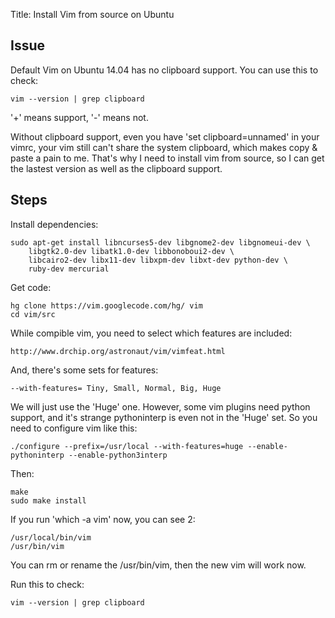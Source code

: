 Title: Install Vim from source on Ubuntu

## Issue
Default Vim on Ubuntu 14.04 has no clipboard support. You can use this to check:

	vim --version | grep clipboard

'+' means support, '-' means not.

Without clipboard support, even you have 'set clipboard=unnamed' in your vimrc, your vim still can't share the system clipboard, which makes copy & paste a pain to me. That's why I need to install vim from source, so I can get the lastest version as well as the clipboard support.

## Steps

Install dependencies:

	sudo apt-get install libncurses5-dev libgnome2-dev libgnomeui-dev \
	    libgtk2.0-dev libatk1.0-dev libbonoboui2-dev \
	    libcairo2-dev libx11-dev libxpm-dev libxt-dev python-dev \
	    ruby-dev mercurial 

Get code:

	hg clone https://vim.googlecode.com/hg/ vim
	cd vim/src

While compible vim, you need to select which features are included:

	http://www.drchip.org/astronaut/vim/vimfeat.html

And, there's some sets for features:

	--with-features= Tiny, Small, Normal, Big, Huge

We will just use the 'Huge' one. However,  some vim plugins need python support, and it's strange pythoninterp is even not in the 'Huge' set. So you need to configure vim like this:

	./configure --prefix=/usr/local --with-features=huge --enable-pythoninterp --enable-python3interp

Then:

	make
	sudo make install

If you run 'which -a vim' now, you can see 2:

	/usr/local/bin/vim
	/usr/bin/vim

You can rm or rename the /usr/bin/vim, then the new vim will work now.

Run this to check:

	vim --version | grep clipboard
